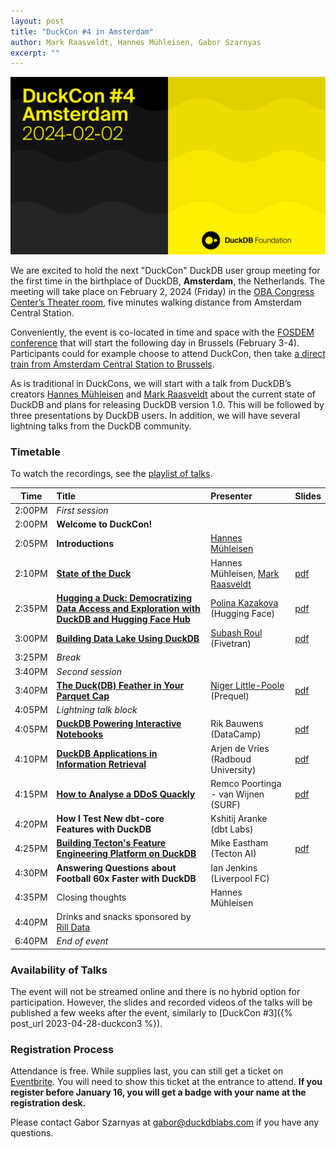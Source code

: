 ```yaml
---
layout: post
title: "DuckCon #4 in Amsterdam"
author: Mark Raasveldt, Hannes Mühleisen, Gabor Szarnyas
excerpt: ""
---
```


<img src="/images/duckcon4-splashscreen.png"
     alt="DuckCon #4 Splashscreen"
     width="680"
     />

We are excited to hold the next "DuckCon" DuckDB user group meeting for the first time in the birthplace of DuckDB, **Amsterdam**, the Netherlands. The meeting will take place on February 2, 2024 (Friday) in the [OBA Congress Center’s Theater room](https://www.obacongres.nl/congres-&-beurs), five minutes walking distance from Amsterdam Central Station.

Conveniently, the event is co-located in time and space with the [FOSDEM conference](https://fosdem.org/2024/) that will start the following day in Brussels (February 3-4). Participants could for example choose to attend DuckCon, then take [a direct train from Amsterdam Central Station to Brussels](https://www.thetrainline.com/book/results?origin=urn%3Atrainline%3Ageneric%3Aloc%3A5894&destination=urn%3Atrainline%3Ageneric%3Aloc%3A5974&outwardDate=2024-02-02T18%3A15%3A00&outwardDateType=departAfter&journeySearchType=single&passengers%5B%5D=1996-10-04%7Cd34963f0-4e57-422e-a8be-848783b83a2d&directSearch=false&selectedOutward=C1SRpGy5UVI%3D%3ACwVMIYhanGk%3D%3AStandard).

As is traditional in DuckCons, we will start with a talk from DuckDB’s creators [Hannes Mühleisen](https://hannes.muehleisen.org/) and [Mark Raasveldt](https://mytherin.github.io/) about the current state of DuckDB and plans for releasing DuckDB version 1.0. This will be followed by three presentations by DuckDB users. In addition, we will have several lightning talks from the DuckDB community.

### Timetable

To watch the recordings, see the [playlist of talks](https://www.youtube.com/playlist?list=PLzIMXBizEZjhZcTiEFZIAxPpB6RE9TmgC).

| Time   | Title                                                                                                                          | Presenter                                                                 | Slides                                                                                                                |
| ------ | :----------------------------------------------------------------------------------------------------------------------------- | :------------------------------------------------------------------------ | :-------------------------------------------------------------------------------------------------------------------- |
| 2:00PM | _First session_                                                                                                                |                                                                           |                                                                                                                       |
| 2:00PM | **Welcome to DuckCon!**                                                                                                        |                                                                           |                                                                                                                       |
| 2:05PM | **Introductions**                                                                                                              | [Hannes Mühleisen](https://hannes.muehleisen.org/)                        |                                                                                                                       |
| 2:10PM | [**State of the Duck**](https://youtu.be/cyZfpXxXojE)                                                                          | Hannes Mühleisen, [Mark Raasveldt](https://mytherin.github.io/)           | [pdf](https://blobs.duckdb.org/events/duckcon4/duckcon4-mark-raasveldt-hannes-muhleisen-state-of-the-duck.pdf)        |
| 2:35PM | [**Hugging a Duck: Democratizing Data Access and Exploration with DuckDB and Hugging Face Hub**](https://youtu.be/tnlq0qGo59s) | [Polina Kazakova](https://huggingface.co/polinaeterna) (Hugging Face)     | [pdf](https://blobs.duckdb.org/events/duckcon4/polina-kazakova-hugging-a-duck.pdf)                                    |
| 3:00PM | [**Building Data Lake Using DuckDB**](https://youtu.be/I1JPB36FBOo)                                                            | [Subash Roul](https://www.linkedin.com/in/subashroul/) (Fivetran)         | [pdf](https://blobs.duckdb.org/events/duckcon4/subash-roul-building-a-data-lake-solution-using-duckdb.pdf)            |
| 3:25PM | _Break_                                                                                                                        |                                                                           |                                                                                                                       |
| 3:40PM | _Second session_                                                                                                               |                                                                           |                                                                                                                       |
| 3:40PM | [**The Duck(DB) Feather in Your Parquet Cap**](https://youtu.be/Lq8GRFjbRCM)                                                   | [Niger Little-Poole](https://www.linkedin.com/in/nlittlepoole/) (Prequel) | [pdf](https://blobs.duckdb.org/events/duckcon4/niger-little-poole-the-duckdb-feather-in-your-parquet-cap.pdf)         |
| 4:05PM | _Lightning talk block_                                                                                                         |                                                                           |                                                                                                                       |
| 4:05PM | [**DuckDB Powering Interactive Notebooks**](https://youtu.be/YGAfsJJVG0o)                                                      | Rik Bauwens (DataCamp)                                                    | [pdf](https://blobs.duckdb.org/events/duckcon4/rik-bauwens-duckdb-at-datacamp.pdf)                                    |
| 4:10PM | [**DuckDB Applications in Information Retrieval**](https://youtu.be/T0x-TusrwXA)                                               | Arjen de Vries (Radboud University)                                       | [pdf](https://blobs.duckdb.org/events/duckcon4/arjen-de-vries-duckdb-applications-in-ir.pdf)                          |
| 4:15PM | [**How to Analyse a DDoS Quackly**](https://youtu.be/8hfS8H5L85o)                                                              | Remco Poortinga - van Wijnen (SURF)                                       | [pdf](https://blobs.duckdb.org/events/duckcon4/remco-poortinga-van-wijnen-how-to-analyse-a-ddos-quackly.pdf)          |
| 4:20PM | **How I Test New dbt-core Features with DuckDB**                                                                               | Kshitij Aranke (dbt Labs)                                                 |                                                                                                                       |
| 4:25PM | [**Building Tecton's Feature Engineering Platform on DuckDB**](https://youtu.be/O7FPijDycfc)                                   | Mike Eastham (Tecton AI)                                                  | [pdf](https://blobs.duckdb.org/events/duckcon4/mike-eastham-building-tectons-data-engineering-platform-on-duckdb.pdf) |
| 4:30PM | **Answering Questions about Football 60x Faster with DuckDB**                                                                  | Ian Jenkins (Liverpool FC)                                                |                                                                                                                       |
| 4:35PM | Closing thoughts                                                                                                               | Hannes Mühleisen                                                          |                                                                                                                       |
| 4:40PM | Drinks and snacks sponsored by [Rill Data](https://www.rilldata.com/)                                                          |                                                                           |                                                                                                                       |
| 6:40PM | _End of event_                                                                                                                 |                                                                           |                                                                                                                       |

### Availability of Talks

The event will not be streamed online and there is no hybrid option for participation.
However, the slides and recorded videos of the talks will be published a few weeks after the event, similarly to [DuckCon #3]({% post_url 2023-04-28-duckcon3 %}).

### Registration Process

Attendance is free. While supplies last, you can still get a ticket on [Eventbrite](https://www.eventbrite.com/e/duckcon-4-amsterdam-tickets-733383609117). You will need to show this ticket at the entrance to attend. **If you register before January 16, you will get a badge with your name at the registration desk.**

Please contact Gabor Szarnyas at [gabor@duckdblabs.com](mailto:gabor@duckdblabs.com) if you have any questions.
